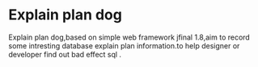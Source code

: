 # Explain plan dog
Explain plan dog,based on simple web framework jfinal 1.8,aim to record some intresting database explain plan information.to help designer or developer find out bad effect sql .
